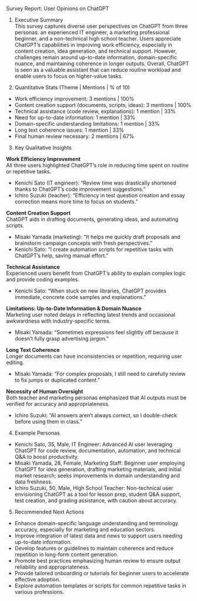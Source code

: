 Survey Report: User Opinions on ChatGPT

1. Executive Summary  
This survey captures diverse user perspectives on ChatGPT from three personas: an experienced IT engineer, a marketing professional beginner, and a non-technical high school teacher. Users appreciate ChatGPT’s capabilities in improving work efficiency, especially in content creation, idea generation, and technical support. However, challenges remain around up-to-date information, domain-specific nuance, and maintaining coherence in longer outputs. Overall, ChatGPT is seen as a valuable assistant that can reduce routine workload and enable users to focus on higher-value tasks.

2. Quantitative Stats (Theme | Mentions | % of 10)  
- Work efficiency improvement: 3 mentions | 100%  
- Content creation support (documents, scripts, ideas): 3 mentions | 100%  
- Technical assistance (code review, explanations): 1 mention | 33%  
- Need for up-to-date information: 1 mention | 33%  
- Domain-specific understanding limitations: 1 mention | 33%  
- Long text coherence issues: 1 mention | 33%  
- Final human review necessary: 2 mentions | 67%  

3. Key Qualitative Insights  

**Work Efficiency Improvement**  
All three users highlighted ChatGPT’s role in reducing time spent on routine or repetitive tasks.  
- Kenichi Sato (IT engineer): “Review time was drastically shortened thanks to ChatGPT’s code improvement suggestions.”  
- Ichiro Suzuki (teacher): “Efficiency in test question creation and essay correction means more time to focus on students.”  

**Content Creation Support**  
ChatGPT aids in drafting documents, generating ideas, and automating scripts.  
- Misaki Yamada (marketing): “It helps me quickly draft proposals and brainstorm campaign concepts with fresh perspectives.”  
- Kenichi Sato: “I create automation scripts for repetitive tasks with ChatGPT’s help, saving manual effort.”  

**Technical Assistance**  
Experienced users benefit from ChatGPT’s ability to explain complex logic and provide coding examples.  
- Kenichi Sato: “When stuck on new libraries, ChatGPT provides immediate, concrete code samples and explanations.”  

**Limitations: Up-to-Date Information & Domain Nuance**  
Marketing user noted delays in reflecting latest trends and occasional awkwardness with industry-specific terms.  
- Misaki Yamada: “Sometimes expressions feel slightly off because it doesn’t fully grasp advertising jargon.”  

**Long Text Coherence**  
Longer documents can have inconsistencies or repetition, requiring user editing.  
- Misaki Yamada: “For complex proposals, I still need to carefully review to fix jumps or duplicated content.”  

**Necessity of Human Oversight**  
Both teacher and marketing personas emphasized that AI outputs must be verified for accuracy and appropriateness.  
- Ichiro Suzuki: “AI answers aren’t always correct, so I double-check before using them in class.”  

4. Example Personas  

- Kenichi Sato, 35, Male, IT Engineer: Advanced AI user leveraging ChatGPT for code review, documentation, automation, and technical Q&A to boost productivity.  
- Misaki Yamada, 28, Female, Marketing Staff: Beginner user employing ChatGPT for idea generation, drafting marketing materials, and initial market research; seeks improvements in domain understanding and data freshness.  
- Ichiro Suzuki, 50, Male, High School Teacher: Non-technical user envisioning ChatGPT as a tool for lesson prep, student Q&A support, test creation, and grading assistance, with caution about accuracy.  

5. Recommended Next Actions  

- Enhance domain-specific language understanding and terminology accuracy, especially for marketing and education sectors.  
- Improve integration of latest data and news to support users needing up-to-date information.  
- Develop features or guidelines to maintain coherence and reduce repetition in long-form content generation.  
- Promote best practices emphasizing human review to ensure output reliability and appropriateness.  
- Provide tailored onboarding or tutorials for beginner users to accelerate effective adoption.  
- Explore automation templates or scripts for common repetitive tasks in various professions.